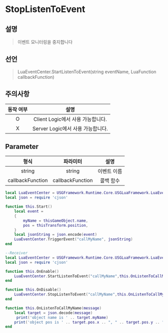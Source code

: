 # StopListenToEvent

## 설명
> 이벤트 모니터링을 중지합니다

## 선언
> LuaEventCenter.StartListenToEvent(string eventName, LuaFunction callbackFunction)

## 주의사항
| **동작 여부** |          **설명**          |
|:---------:|:------------------------:|
|     O     | Client Logic에서 사용 가능합니다. |
|     X     | Server Logic에서 사용 가능합니다. |


## Parameter
|      **형식**      |     **파라미터**     | **설명** |
|:----------------:|:----------------:|:------:|
|      string      |      string      | 이벤트 이름 |
| callbackFunction | callbackFunction | 콜백 함수  |


```lua
local LuaEventCenter = USGFramework.Runtime.Core.USGLuaFramework.LuaEventCenter
local json = require 'cjson'

function this.Start()
    local event = 
    {
    	myName = thisGameObject.name,
        pos = thisTransform.position,
    }
    local jsonString = json.encode(event)
    LuaEventCenter.TriggerEvent("callMyName", jsonString)
end
```

```lua
--Receiver
local LuaEventCenter = USGFramework.Runtime.Core.USGLuaFramework.LuaEventCenter
local json = require 'cjson'

function this.OnEnable()
    LuaEventCenter.StartListenToEvent("callMyName",this.OnListenToCallMyName)
end

function this.OnDisable()
    LuaEventCenter.StopListenToEvent("callMyName",this.OnListenToCallMyName)
end

function this.OnListenToCallMyName(message)
    local target = json.decode(message)
 	 print('object name is ' .. target.myName)
    print('object pos is ' .. target.pos.x .. ", " .. target.pos.y .. ", " .. target.pos.z)
end
```